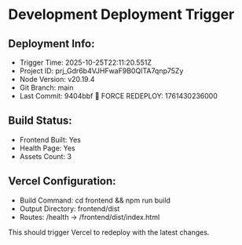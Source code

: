 # Development Deployment Trigger

## Deployment Info:
- Trigger Time: 2025-10-25T22:11:20.551Z
- Project ID: prj_Gdr6b4VJHFwaF9B0QITA7qnp75Zy
- Node Version: v20.19.4
- Git Branch: main
- Last Commit: 9404bbf 🚀 FORCE REDEPLOY: 1761430236000

## Build Status:
- Frontend Built: Yes
- Health Page: Yes
- Assets Count: 3

## Vercel Configuration:
- Build Command: cd frontend && npm run build
- Output Directory: frontend/dist
- Routes: /health -> /frontend/dist/index.html

This should trigger Vercel to redeploy with the latest changes.
